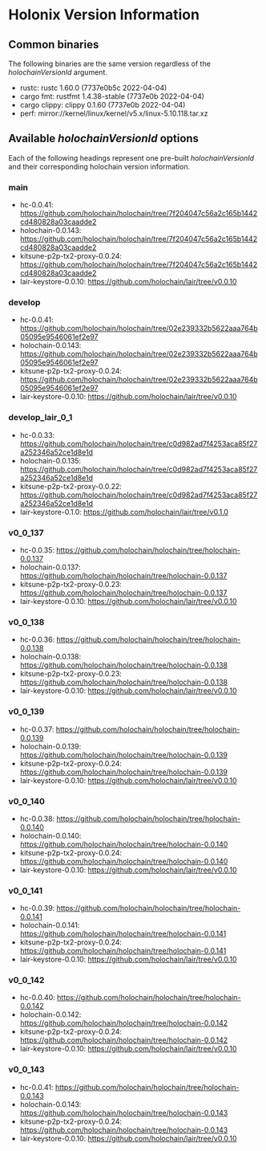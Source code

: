 # Holonix Version Information

## Common binaries
The following binaries are the same version regardless of the _holochainVersionId_ argument.

- rustc: rustc 1.60.0 (7737e0b5c 2022-04-04)
- cargo fmt: rustfmt 1.4.38-stable (7737e0b 2022-04-04)
- cargo clippy: clippy 0.1.60 (7737e0b 2022-04-04)
- perf: mirror://kernel/linux/kernel/v5.x/linux-5.10.118.tar.xz

## Available _holochainVersionId_ options
Each of the following headings represent one pre-built _holochainVersionId_ and their corresponding holochain version information.

### main
- hc-0.0.41: https://github.com/holochain/holochain/tree/7f204047c56a2c165b1442cd480828a03caadde2
- holochain-0.0.143: https://github.com/holochain/holochain/tree/7f204047c56a2c165b1442cd480828a03caadde2
- kitsune-p2p-tx2-proxy-0.0.24: https://github.com/holochain/holochain/tree/7f204047c56a2c165b1442cd480828a03caadde2
- lair-keystore-0.0.10: https://github.com/holochain/lair/tree/v0.0.10

### develop
- hc-0.0.41: https://github.com/holochain/holochain/tree/02e239332b5622aaa764b05095e9546061ef2e97
- holochain-0.0.143: https://github.com/holochain/holochain/tree/02e239332b5622aaa764b05095e9546061ef2e97
- kitsune-p2p-tx2-proxy-0.0.24: https://github.com/holochain/holochain/tree/02e239332b5622aaa764b05095e9546061ef2e97
- lair-keystore-0.0.10: https://github.com/holochain/lair/tree/v0.0.10

### develop_lair_0_1
- hc-0.0.33: https://github.com/holochain/holochain/tree/c0d982ad7f4253aca85f27a252346a52ce1d8e1d
- holochain-0.0.135: https://github.com/holochain/holochain/tree/c0d982ad7f4253aca85f27a252346a52ce1d8e1d
- kitsune-p2p-tx2-proxy-0.0.22: https://github.com/holochain/holochain/tree/c0d982ad7f4253aca85f27a252346a52ce1d8e1d
- lair-keystore-0.1.0: https://github.com/holochain/lair/tree/v0.1.0

### v0_0_137
- hc-0.0.35: https://github.com/holochain/holochain/tree/holochain-0.0.137
- holochain-0.0.137: https://github.com/holochain/holochain/tree/holochain-0.0.137
- kitsune-p2p-tx2-proxy-0.0.23: https://github.com/holochain/holochain/tree/holochain-0.0.137
- lair-keystore-0.0.10: https://github.com/holochain/lair/tree/v0.0.10

### v0_0_138
- hc-0.0.36: https://github.com/holochain/holochain/tree/holochain-0.0.138
- holochain-0.0.138: https://github.com/holochain/holochain/tree/holochain-0.0.138
- kitsune-p2p-tx2-proxy-0.0.23: https://github.com/holochain/holochain/tree/holochain-0.0.138
- lair-keystore-0.0.10: https://github.com/holochain/lair/tree/v0.0.10

### v0_0_139
- hc-0.0.37: https://github.com/holochain/holochain/tree/holochain-0.0.139
- holochain-0.0.139: https://github.com/holochain/holochain/tree/holochain-0.0.139
- kitsune-p2p-tx2-proxy-0.0.24: https://github.com/holochain/holochain/tree/holochain-0.0.139
- lair-keystore-0.0.10: https://github.com/holochain/lair/tree/v0.0.10

### v0_0_140
- hc-0.0.38: https://github.com/holochain/holochain/tree/holochain-0.0.140
- holochain-0.0.140: https://github.com/holochain/holochain/tree/holochain-0.0.140
- kitsune-p2p-tx2-proxy-0.0.24: https://github.com/holochain/holochain/tree/holochain-0.0.140
- lair-keystore-0.0.10: https://github.com/holochain/lair/tree/v0.0.10

### v0_0_141
- hc-0.0.39: https://github.com/holochain/holochain/tree/holochain-0.0.141
- holochain-0.0.141: https://github.com/holochain/holochain/tree/holochain-0.0.141
- kitsune-p2p-tx2-proxy-0.0.24: https://github.com/holochain/holochain/tree/holochain-0.0.141
- lair-keystore-0.0.10: https://github.com/holochain/lair/tree/v0.0.10

### v0_0_142
- hc-0.0.40: https://github.com/holochain/holochain/tree/holochain-0.0.142
- holochain-0.0.142: https://github.com/holochain/holochain/tree/holochain-0.0.142
- kitsune-p2p-tx2-proxy-0.0.24: https://github.com/holochain/holochain/tree/holochain-0.0.142
- lair-keystore-0.0.10: https://github.com/holochain/lair/tree/v0.0.10

### v0_0_143
- hc-0.0.41: https://github.com/holochain/holochain/tree/holochain-0.0.143
- holochain-0.0.143: https://github.com/holochain/holochain/tree/holochain-0.0.143
- kitsune-p2p-tx2-proxy-0.0.24: https://github.com/holochain/holochain/tree/holochain-0.0.143
- lair-keystore-0.0.10: https://github.com/holochain/lair/tree/v0.0.10
